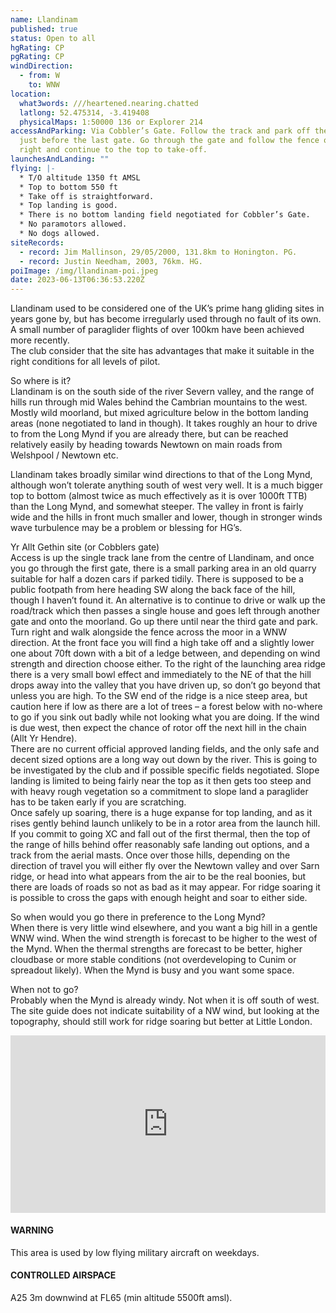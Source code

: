 ```yaml
---
name: Llandinam
published: true
status: Open to all
hgRating: CP
pgRating: CP
windDirection:
  - from: W
    to: WNW
location:
  what3words: ///heartened.nearing.chatted
  latlong: 52.475314, -3.419408
  physicalMaps: 1:50000 136 or Explorer 214
accessAndParking: Via Cobbler’s Gate. Follow the track and park off the track
  just before the last gate. Go through the gate and follow the fence on the
  right and continue to the top to take-off.
launchesAndLanding: ""
flying: |-
  * T/O altitude 1350 ft AMSL
  * Top to bottom 550 ft
  * Take off is straightforward.
  * Top landing is good.
  * There is no bottom landing field negotiated for Cobbler’s Gate.
  * No paramotors allowed.
  * No dogs allowed.
siteRecords:
  - record: Jim Mallinson, 29/05/2000, 131.8km to Honington. PG.
  - record: Justin Needham, 2003, 76km. HG.
poiImage: /img/llandinam-poi.jpeg
date: 2023-06-13T06:36:53.220Z
---
```

Llandinam used to be considered one of the UK’s prime hang gliding sites in years gone by, but has become irregularly used through no fault of its own. A small number of paraglider flights of over 100km have been achieved more recently.\
The club consider that the site has advantages that make it suitable in the right conditions for all levels of pilot.

So where is it?\
Llandinam is on the south side of the river Severn valley, and the range of hills run through mid Wales behind the Cambrian mountains to the west. Mostly wild moorland, but mixed agriculture below in the bottom landing areas (none negotiated to land in though). It takes roughly an hour to drive to from the Long Mynd if you are already there, but can be reached relatively easily by heading towards Newtown on main roads from Welshpool / Newtown etc.

Llandinam takes broadly similar wind directions to that of the Long Mynd, although won’t tolerate anything south of west very well. It is a much bigger top to bottom (almost twice as much effectively as it is over 1000ft TTB) than the Long Mynd, and somewhat steeper. The valley in front is fairly wide and the hills in front much smaller and lower, though in stronger winds wave turbulence may be a problem or blessing for HG’s.

Yr Allt Gethin site (or Cobblers gate)\
Access is up the single track lane from the centre of Llandinam, and once you go through the first gate, there is a small parking area in an old quarry suitable for half a dozen cars if parked tidily. There is supposed to be a public footpath from here heading SW along the back face of the hill, though I haven’t found it. An alternative is to continue to drive or walk up the road/track which then passes a single house and goes left through another gate and onto the moorland. Go up there until near the third gate and park. Turn right and walk alongside the fence across the moor in a WNW direction. At the front face you will find a high take off and a slightly lower one about 70ft down with a bit of a ledge between, and depending on wind strength and direction choose either. To the right of the launching area ridge there is a very small bowl effect and immediately to the NE of that the hill drops away into the valley that you have driven up, so don’t go beyond that unless you are high. To the SW end of the ridge is a nice steep area, but caution here if low as there are a lot of trees – a forest below with no-where to go if you sink out badly while not looking what you are doing. If the wind is due west, then expect the chance of rotor off the next hill in the chain (Allt Yr Hendre).\
There are no current official approved landing fields, and the only safe and decent sized options are a long way out down by the river. This is going to be investigated by the club and if possible specific fields negotiated. Slope landing is limited to being fairly near the top as it then gets too steep and with heavy rough vegetation so a commitment to slope land a paraglider has to be taken early if you are scratching.\
Once safely up soaring, there is a huge expanse for top landing, and as it rises gently behind launch unlikely to be in a rotor area from the launch hill. If you commit to going XC and fall out of the first thermal, then the top of the range of hills behind offer reasonably safe landing out options, and a track from the aerial masts. Once over those hills, depending on the direction of travel you will either fly over the Newtown valley and over Sarn ridge, or head into what appears from the air to be the real boonies, but there are loads of roads so not as bad as it may appear. For ridge soaring it is possible to cross the gaps with enough height and soar to either side.

So when would you go there in preference to the Long Mynd?\
When there is very little wind elsewhere, and you want a big hill in a gentle WNW wind. When the wind strength is forecast to be higher to the west of the Mynd. When the thermal strengths are forecast to be better, higher cloudbase or more stable conditions (not overdeveloping to Cunim or spreadout likely). When the Mynd is busy and you want some space.

When not to go?\
Probably when the Mynd is already windy. Not when it is off south of west. The site guide does not indicate suitability of a NW wind, but looking at the topography, should still work for ridge soaring but better at Little London.

<iframe style="aspect-ratio: 16 / 9; width: 100%; max-width: 560px;" src="https://www.youtube.com/embed/qywHZBbyURo" title="YouTube video player" frameborder="0" allow="accelerometer; autoplay; clipboard-write; encrypted-media; gyroscope; picture-in-picture; web-share" allowfullscreen></iframe>

#### WARNING

This area is used by low flying military aircraft on weekdays.

#### CONTROLLED AIRSPACE

A25 3m downwind at FL65 (min altitude 5500ft amsl).